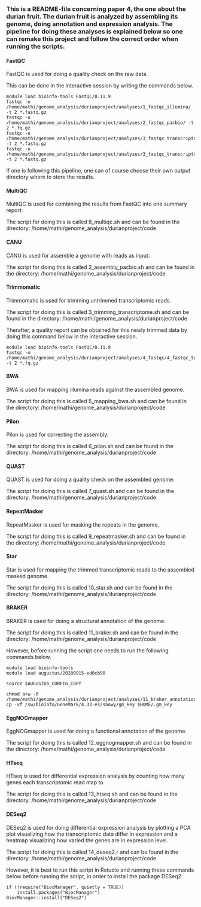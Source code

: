 ### This is a README-file concerning paper 4, the one about the durian fruit. The durian fruit is analyzed by assembling its genome, doing annotation and expression analysis. The pipeline for doing these analyses is explained below so one can remake this project and follow the correct order when running the scripts. 

#### FastQC

FastQC is used for doing a quality check on the raw data.

This can be done in the interactive session by writing the commands below.

``` 
module load bioinfo-tools FastQC/0.11.9
fastqc -o /home/mathi/genome_analysis/durianproject/analyses/1_fastqc_illumina/ -t 2 *.fastq.gz
fastqc -o /home/mathi/genome_analysis/durianproject/analyses/2_fastqc_pacbio/ -t 2 *.fq.gz
fastqc -o /home/mathi/genome_analysis/durianproject/analyses/3_fastqc_transcriptome/trimmed/ -t 2 *.fastq.gz
fastqc -o /home/mathi/genome_analysis/durianproject/analyses/3_fastqc_transcriptome/untrimmed/ -t 2 *.fastq.gz
```

If one is following this pipeline, one can of course choose their own output directory where to store the results.  

#### MultiQC

MultiQC is used for combining the results from FastQC into one summary report.

The script for doing this is called 8_multiqc.sh and can be found in the directory:
/home/mathi/genome_analysis/durianproject/code

#### CANU

CANU is used for assemble a genome with reads as input.

The script for doing this is called 2_assembly_pacbio.sh and can be found in the directory:
/home/mathi/genome_analysis/durianproject/code 

#### Trimmomatic

Trimmomatic is used for trimming untrimmed transcriptomic reads.

The script for doing this is called 3_trimming_transcriptome.sh and can be found in the directory: 
/home/mathi/genome_analysis/durianproject/code

Therafter, a quality report can be obtained for this newly trimmed data by doing this command below
in the interactive session.

```
module load bioinfo-tools FastQC/0.11.9
fastqc -o /home/mathi/genome_analysis/durianproject/analyses/4_fastqc/4_fastqc_transcriptome_trimmed/ -t 2 *.fq.gz 
``` 

#### BWA

BWA is used for mapping illumina reads against the assembled genome.

The script for doing this is called 5_mapping_bwa.sh and can be found in the directory: 
/home/mathi/genome_analysis/durianproject/code 

#### Pilon

Pilon is used for correcting the assembly.

The script for doing this is called 6_pilon.sh and can be found in the directory:
/home/mathi/genome_analysis/durianproject/code 

#### QUAST

QUAST is used for doing a quality check on the assembled genome.

The script for doing this is called 7_quast.sh and can be found in the directory:
/home/mathi/genome_analysis/durianproject/code 

#### RepeatMasker

RepeatMasker is used for masking the repeats in the genome. 

The script for doing this is called 9_repeatmasker.sh and can be found in the directory:
/home/mathi/genome_analysis/durianproject/code

#### Star

Star is used for mapping the trimmed transcriptomic reads to the assembled masked genome. 

The script for doing this is called 10_star.sh and can be found in the directory:
/home/mathi/genome_analysis/durianproject/code

#### BRAKER

BRAKER is used for doing a structural annotation of the genome.

The script for doing this is called 11_braker.sh and can be found in the directory:
/home/mathi/genome_analysis/durianproject/code

However, before running the script one needs to run the following commands below.

```
module load bioinfo-tools
module load augustus/20200915-ed0cb90

source $AUGUSTUS_CONFIG_COPY

chmod a+w -R /home/mathi/genome_analysis/durianproject/analyses/11_braker_annotation/augustus_config/species/
cp -vf /sw/bioinfo/GeneMark/4.33-es/snowy/gm_key $HOME/.gm_key 
```

#### EggNOGmapper

EggNOGmapper is used for doing a functional annotation of the genome. 

The script for doing this is called 12_eggnogmapper.sh and can be found in the directory:
/home/mathi/genome_analysis/durianproject/code

#### HTseq

HTseq is used for differential expression analysis by counting how many genes each transcriptomic read map to. 

The script for doing this is called 13_htseq.sh and can be found in the directory:
/home/mathi/genome_analysis/durianproject/code

#### DESeq2

DESeq2 is used for doing differential expression analysis by plotting a PCA plot visualizing how the transcriptomic data differ in expression and a heatmap visualizing how varied the genes are in expression level.   

The script for doing this is called 14_deseq2.r and can be found in the directory:
/home/mathi/genome_analysis/durianproject/code

However, it is best to run this script in Rstudio and running these commands below before
running the script, in order to install the package DESeq2.

```
if (!require("BiocManager", quietly = TRUE))
	install.packages("BiocManager")
BiocManager::install("DESeq2")     
```
